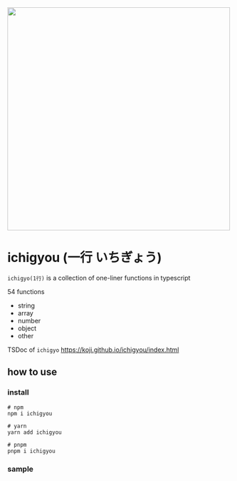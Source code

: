 <div>
<img src="https://github.com/koji/ichigyou/assets/474225/41f6b766-ce0f-432a-9d0e-49e459a1b1be" width="500" />
</div>

# ichigyou (一行 いちぎょう)

`ichigyo(1行)` is a collection of one-liner functions in typescript

54 functions
- string
- array
- number
- object
- other

TSDoc of `ichigyo`
https://koji.github.io/ichigyou/index.html

## how to use

### install

```shell
# npm
npm i ichigyou

# yarn
yarn add ichigyou

# pnpm
pnpm i ichigyou

```

### sample
